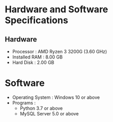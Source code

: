 # Hardware and Software Specifications

## Hardware

- Processor : AMD Ryzen 3 3200G (3.60 GHz)
- Installed RAM    : 8.00 GB
- Hard Disk : 2.00 GB

# Software

- Operating System : Windows 10 or above
- Programs :
  - Python 3.7 or above
  - MySQL Server 5.0 or above
